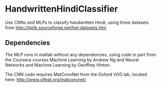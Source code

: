 # HandwrittenHindiClassifier
Use CNNs and MLPs to classify handwritten Hindi, using three datasets from 
http://lipitk.sourceforge.net/hpl-datasets.htm.

## Dependencies
The MLP runs in matlab without any dependencies, using code in part from the 
Coursera courses Machine Learning by Andrew Ng and Neural Networks and Machine
Learning by Geoffrey Hinton.

The CNN code requires MatConvNet from the Oxford VGG lab, located here:
http://www.vlfeat.org/matconvnet/
